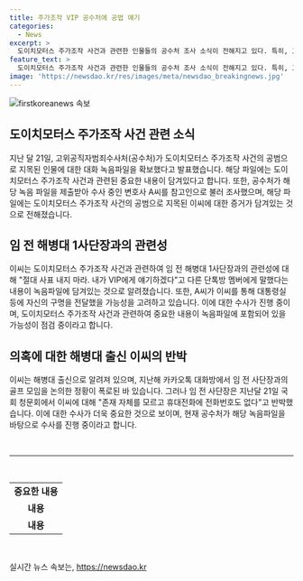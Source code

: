```yaml
---
title: 주가조작 VIP 공수처에 공법 얘기
categories:
  - News
excerpt: >
  도이치모터스 주가조작 사건과 관련한 인물들의 공수처 조사 소식이 전해지고 있다. 특히, 고위 공직자범죄수사처가 이씨와 변호사 A씨 간의 통화 녹음 파일을 확보했으며, 이 파일에는 도이치모터스 주가조작 사건의 공범에 관한 내용이 담겨있다고 전해졌다. 또한, 이씨의 임 전 해병대 1사단장에 대한 관련 내용이 포함된 대화도 확인되었다. 다만, 이씨의 말이 사실인지 여부와 대통령실과의 소통 여부에 대한 확인이 필요한 상황이다. 녹취파일을 토대로 구명 로비 행위 여부를 조사 중인데, 이씨와 A씨의 관련성이 주목받고 있다.
feature_text: >
  도이치모터스 주가조작 사건과 관련한 인물들의 공수처 조사 소식이 전해지고 있다. 특히, 고위 공직자범죄수사처가 이씨와 변호사 A씨 간의 통화 녹음 파일을 확보했으며, 이 파일에는 도이치모터스 주가조작 사건의 공범에 관한 내용이 담겨있다고 전해졌다. 또한, 이씨의 임 전 해병대 1사단장에 대한 관련 내용이 포함된 대화도 확인되었다. 다만, 이씨의 말이 사실인지 여부와 대통령실과의 소통 여부에 대한 확인이 필요한 상황이다. 녹취파일을 토대로 구명 로비 행위 여부를 조사 중인데, 이씨와 A씨의 관련성이 주목받고 있다.
image: 'https://newsdao.kr/res/images/meta/newsdao_breakingnews.jpg'
---
```


<p><img src="https://newsdao.kr/res/images/meta/newsdao_breakingnews.jpg" alt="firstkoreanews 속보" /></p>

<h2 data-ke-size="size26">도이치모터스 주가조작 사건 관련 소식</h2>

<p data-ke-size="size16">지난 달 21일, 고위공직자범죄수사처(공수처)가 도이치모터스 주가조작 사건의 공범으로 지목된 인물에 대한 대화 녹음파일을 확보했다고 발표했습니다. 해당 파일에는 도이치모터스 주가조작 사건과 관련된 중요한 내용이 담겨있다고 합니다. 또한, 공수처가 해당 녹음 파일을 제출받아 수사 중인 변호사 A씨를 참고인으로 불러 조사했으며, 해당 파일에는 도이치모터스 주가조작 사건의 공범으로 지목된 이씨에 대한 증거가 담겨있는 것으로 전해졌습니다.</p>

<h2 data-ke-size="size26">임 전 해병대 1사단장과의 관련성</h2>

<p data-ke-size="size16">이씨는 도이치모터스 주가조작 사건과 관련하여 임 전 해병대 1사단장과의 관련성에 대해 "절대 사표 내지 마라. 내가 VIP에게 얘기하겠다"고 다른 단톡방 멤버에게 말했다는 내용이 녹음파일에 담겨있는 것으로 알려졌습니다. 또한, A씨가 이씨를 통해 대통령실 등에 자신의 구명을 전달했을 가능성을 고려하고 있습니다. 이에 대한 수사가 진행 중이며, 도이치모터스 주가조작 사건과 관련하여 중요한 내용이 녹음파일에 포함되어 있을 가능성이 점검 중이라고 합니다.</p>

<h2 data-ke-size="size26">의혹에 대한 해병대 출신 이씨의 반박</h2>

<p data-ke-size="size16">이씨는 해병대 출신으로 알려져 있으며, 지난해 카카오톡 대화방에서 임 전 사단장과의 골프 모임을 논의한 정황이 폭로된 바 있습니다. 그러나 임 전 사단장은 지난달 21일 국회 청문회에서 이씨에 대해 "존재 자체를 모르고 휴대전화에 전화번호도 없다"고 반박했습니다. 이에 대한 수사가 더욱 중요한 것으로 보이며, 현재 공수처가 해당 녹음파일을 바탕으로 수사를 진행 중이라고 합니다.</p>

<p data-ke-size="size16">&nbsp;</p>

<hr>

<p data-ke-size="size16">&nbsp;</p>

<table>
    <tbody>
        <tr>
            <td style="text-align: center; height: 17px;"><b>중요한 내용</b></td>
        </tr>
        <tr>
            <td style="text-align: center; height: 17px;"><b>내용</b></td>
        </tr>
        <tr>
            <td style="text-align: center; height: 17px;"><b>내용</b></td>
        </tr>
    </tbody>
</table>

<p data-ke-size="size16">&nbsp;</p>
실시간 뉴스 속보는, <a href="https://newsdao.kr" rel="dofollow">https://newsdao.kr</a>


